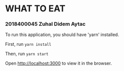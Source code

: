 # WHAT TO EAT

### 2018400045 Zuhal Didem Aytac
To run this application, you should have 'yarn' installed.

First, run ```yarn install```

Then, run ```yarn start```

Open [http://localhost:3000](http://localhost:3000) to view it in the browser.
